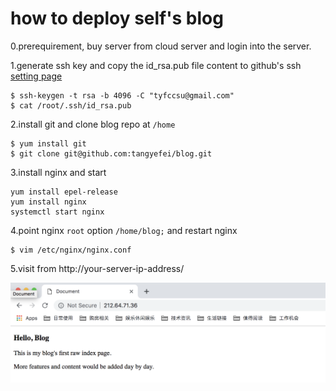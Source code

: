 # how to deploy self's blog 


0.prerequirement, buy server from cloud server and login into the server. 


1.generate ssh key and copy the id_rsa.pub file content to github's ssh [setting page](https://github.com/settings/keys)

```
$ ssh-keygen -t rsa -b 4096 -C "tyfccsu@gmail.com"
$ cat /root/.ssh/id_rsa.pub

```
2.install git and clone blog repo at `/home`

```
$ yum install git
$ git clone git@github.com:tangyefei/blog.git
```

3.install nginx and start

```
yum install epel-release
yum install nginx
systemctl start nginx
```

4.point nginx `root` option `/home/blog;` and restart nginx

```
$ vim /etc/nginx/nginx.conf
```

5.visit from http://your-server-ip-address/

![first-version](./blog-first-look-like.png)


